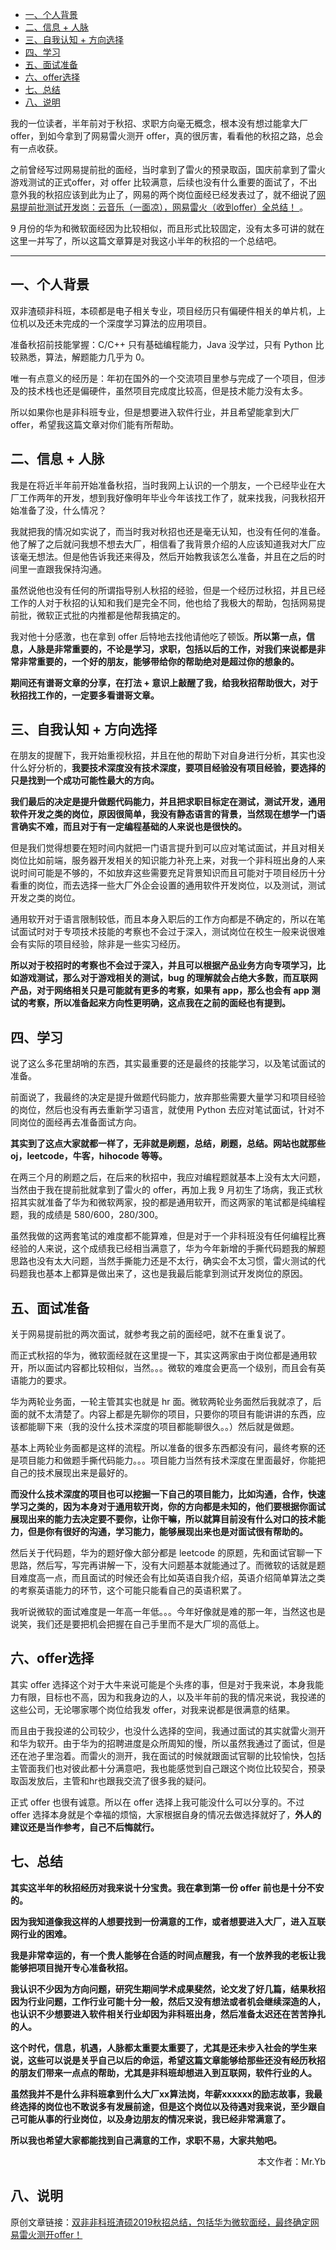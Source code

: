 - [一、个人背景](#一个人背景)
- [二、信息 + 人脉](#二信息--人脉)
- [三、自我认知 + 方向选择](#三自我认知--方向选择)
- [四、学习](#四学习)
- [五、面试准备](#五面试准备)
- [六、offer选择](#六offer选择)
- [七、总结](#七总结)
- [八、说明](#八说明)

我的一位读者，半年前对于秋招、求职方向毫无概念，根本没有想过能拿大厂 offer，到如今拿到了网易雷火测开 offer，真的很厉害，看看他的秋招之路，总会有一点收获。

之前曾经写过网易提前批的面经，当时拿到了雷火的预录取函，国庆前拿到了雷火游戏测试的正式offer，对 offer 比较满意，后续也没有什么重要的面试了，不出意外我的秋招应该到此为止了，网易的两个岗位面经已经发表过了，就不细说了[网易提前批测试开发岗：云音乐（一面凉），网易雷火（收到offer）全总结！
](https://mp.weixin.qq.com/s?__biz=MzU4MjQ3NzEyNA==&mid=2247484395&idx=1&sn=3b8095ca4566f57f214e828a7e32a6f2&chksm=fdb6f7c0cac17ed6fcbdfed1e4ba0ab84a531aad6b78f500cb83d1a35c28641f073ca99372dd&scene=21#wechat_redirect)。

9 月份的华为和微软面经因为比较相似，而且形式比较固定，没有太多可讲的就在这里一并写了，所以这篇文章算是对我这小半年的秋招的一个总结吧。

---

## 一、个人背景

双非渣硕非科班，本硕都是电子相关专业，项目经历只有偏硬件相关的单片机，上位机以及还未完成的一个深度学习算法的应用项目。

准备秋招前技能掌握：C/C++ 只有基础编程能力，Java 没学过，只有 Python 比较熟悉，算法，解题能力几乎为 0。

唯一有点意义的经历是：年初在国外的一个交流项目里参与完成了一个项目，但涉及的技术栈也还是偏硬件，虽然项目完成度比较高，但是技术能力没有太多。

所以如果你也是非科班专业，但是想要进入软件行业，并且希望能拿到大厂 offer，希望我这篇文章对你们能有所帮助。

## 二、信息 + 人脉

我是在将近半年前开始准备秋招，当时我网上认识的一个朋友，一个已经毕业在大厂工作两年的开发，想到我好像明年毕业今年该找工作了，就来找我，问我秋招开始准备了没，什么情况？

我就把我的情况如实说了，而当时我对秋招也还是毫无认知，也没有任何的准备。他了解了之后就问我想不想去大厂，相信看了我背景介绍的人应该知道我对大厂应该毫无想法。但是他告诉我还来得及，然后开始教我该怎么准备，并且在之后的时间里一直跟我保持沟通。

虽然说他也没有任何的所谓指导别人秋招的经验，但是一个经历过秋招，并且已经工作的人对于秋招的认知和我们是完全不同，他也给了我极大的帮助，包括网易提前批，微软正式批的内推都是他帮我搞定的。

我对他十分感激，也在拿到 offer 后特地去找他请他吃了顿饭。**所以第一点，信息，人脉是非常重要的，不论是学习，求职，包括以后的工作，对我们来说都是非常非常重要的，一个好的朋友，能够带给你的帮助绝对是超过你的想象的。**

**期间还有谱哥文章的分享，在打法 + 意识上敲醒了我，给我秋招帮助很大，对于秋招找工作的，一定要多看谱哥文章。**

## 三、自我认知 + 方向选择

在朋友的提醒下，我开始重视秋招，并且在他的帮助下对自身进行分析，其实也没什么好分析的，**我要技术深度没有技术深度，要项目经验没有项目经验，要选择的只是找到一个成功可能性最大的方向。**

**我们最后的决定是提升做题代码能力，并且把求职目标定在测试，测试开发，通用软件开发之类的岗位，原因很简单，我没有静态语言的背景，当然现在想学一门语言确实不难，而且对于有一定编程基础的人来说也是很快的。**

但是我们觉得想要在短时间内就把一门语言提升到可以应对笔试面试，并且对相关岗位比如前端，服务器开发相关的知识能力补充上来，对我一个非科班出身的人来说时间可能是不够的，不如放弃这些需要充足背景知识而且可能对于项目经历十分看重的岗位，而去选择一些大厂外企会设置的通用软件开发岗位，以及测试，测试开发之类的岗位。

通用软开对于语言限制较低，而且本身入职后的工作方向都是不确定的，所以在笔试面试时对于专项技术技能的考察也不会过于深入，测试岗位在校生一般来说很难会有实际的项目经验，除非是一些实习经历。

**所以对于校招时的考察也不会过于深入，并且可以根据产品业务方向专项学习，比如游戏测试，那么对于游戏相关的测试，bug 的理解就会占绝大多数，而互联网产品，对于网络相关只是可能就有更多的考察，如果有 app，那么也会有 app 测试的考察，所以准备起来方向性更明确，这点我在之前的面经也有提到。**

## 四、学习

说了这么多花里胡哨的东西，其实最重要的还是最终的技能学习，以及笔试面试的准备。

前面说了，我最终的决定是提升做题代码能力，放弃那些需要大量学习和项目经验的岗位，然后也没有再去重新学习语言，就使用 Python 去应对笔试面试，针对不同岗位的面经再去准备面试方向。

**其实到了这点大家就都一样了，无非就是刷题，总结，刷题，总结。网站也就那些 oj，leetcode，牛客，hihocode 等等。**

在两三个月的刷题之后，在后来的秋招中，我应对编程题就基本上没有太大问题，当然由于我在提前批就拿到了雷火的 offer，再加上我 9 月初生了场病，我正式秋招其实就准备了华为和微软两家，投的都是通用软开，而这两家的笔试都是纯编程题，我的成绩是 580/600，280/300。

虽然我做的这两套笔试的难度都不能算难，但是对于一个非科班没有任何编程比赛经验的人来说，这个成绩我已经相当满意了，华为今年新增的手撕代码题我的解题思路也没有太大问题，当然手撕能力还是不太行，确实会不太习惯，雷火测试的代码题我也基本上都算是做出来了，这也是我最后能拿到测试开发岗位的原因。

## 五、面试准备

关于网易提前批的两次面试，就参考我之前的面经吧，就不在重复说了。

而正式秋招的华为，微软面经就在这里提一下，其实这两家由于岗位都是通用软开，所以面试内容都比较相似，当然。。。微软的难度会更高一个级别，而且会有英语能力的要求。

华为两轮业务面，一轮主管其实也就是 hr 面。微软两轮业务面然后我就凉了，后面的就不太清楚了。内容上都是先聊你的项目，只要你的项目有能讲讲的东西，应该都能聊下来（我的没什么技术深度的项目都能聊很久。。）然后就是做题。

基本上两轮业务面都是这样的流程。所以准备的很多东西都没有问，最终考察的还是项目能力和做题手撕代码能力。。。项目能力当然有技术深度在里面最好，你能把自己的技术展现出来是最好的。

**而没什么技术深度的项目也可以挖掘一下自己的项目能力，比如沟通，合作，快速学习之类的，因为本身对于通用软开岗，你的方向都是未知的，他们要根据你面试展现出来的能力去决定要不要你，让你干嘛，所以就算目前没有什么对口的技术能力，但是你有很好的沟通，学习能力，能够展现出来也是对面试很有帮助的。**

然后关于代码题，华为的题好像大部分都是 leetcode 的原题，先和面试官聊一下思路，然后写，写完再讲解一下，没有大问题基本就能通过了。而微软的话就是题目难度高一点，而且面试的时候还会有比如英语自我介绍，英语介绍简单算法之类的考察英语能力的环节，这个可能只能看自己的英语积累了。

我听说微软的面试难度是一年高一年低。。。今年好像就是难的那一年，当然这也是说笑，我们还是要把机会把握在自己手里而不是大厂坝的高低上。

## 六、offer选择

其实 offer 选择这个对于大牛来说可能是个头疼的事，但是对于我来说，本身我能力有限，目标也不高，因为和我身边的人，以及半年前的我的情况来说，我投递的这些公司，无论哪家哪个岗位给我发 offer，对我来说都是很满意的结果。

而且由于我投递的公司较少，也没什么选择的空间，我通过面试的其实就雷火测开和华为软开。由于华为的招聘进度是众所周知的慢，所以虽然我通过了面试，但是还在池子里泡着。而雷火的测开，我在面试的时候就跟面试官聊的比较愉快，包括主管面我们也对彼此都十分满意吧，我也能感觉到自己跟这个岗位比较契合，预录取函发放后，主管和hr也跟我交流了很多我的疑问。

正式 offer 也很有诚意。所以在 offer 选择上我可能没什么可以分享的。不过 offer 选择本身就是个幸福的烦恼，大家根据自身的情况去做选择就好了，**外人的建议还是当作参考，自己不后悔就行。**

## 七、总结

**其实这半年的秋招经历对我来说十分宝贵。我在拿到第一份 offer 前也是十分不安的。**

**因为我知道像我这样的人想要找到一份满意的工作，或者想要进入大厂，进入互联网行业的困难。**

**我是非常幸运的，有一个贵人能够在合适的时间点醒我，有一个放养我的老板让我能够把项目抛开专心准备秋招。**

**我认识不少因为方向问题，研究生期间学术成果斐然，论文发了好几篇，结果秋招因为行业问题，工作行业可能十分一般，然后又没有想法或者机会继续深造的人，也认识不少想要进入软件相关行业却因为非科班出身，然后准备太迟还在苦苦挣扎的人。**

**这个时代，信息，机遇，人脉都太重要太重要了，尤其是还未步入社会的学生来说，这些可以说是关乎自己以后的命运，希望这篇文章能够给那些还没有经历秋招的朋友们带来一点点的帮助，尤其是非科班却想进入到互联网，软件行业的人。**

**虽然我并不是什么非科班拿到什么大厂xx算法岗，年薪xxxxxx的励志故事，我最终选择的岗位也不敢说多有发展前途，但是这个岗位以及待遇对我来说，至少跟自己可能从事的行业岗位，以及身边朋友的情况来说，我已经非常满意了。**

**所以我也希望大家都能找到自己满意的工作，求职不易，大家共勉吧。**

<p align=right>本文作者：Mr.Yb</p>

## 八、说明

原创文章链接：[双非非科班渣硕2019秋招总结，包括华为微软面经，最终确定网易雷火测开offer！](https://mp.weixin.qq.com/s?__biz=MzU4MjQ3NzEyNA==&mid=2247484493&idx=1&sn=11a70377aa3075f599935b81e5572202&chksm=fdb6f066cac17970cf67517fbc8510f0d07926025d520e28a14ec6ef9456901ad812f863c6be&token=1698861862&lang=zh_CN#rd)

